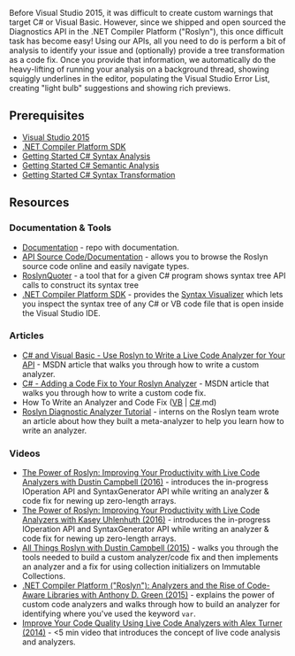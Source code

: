 Before Visual Studio 2015, it was difficult to create custom warnings that target C# or Visual Basic. However, since we shipped and open sourced the Diagnostics API in the .NET Compiler Platform ("Roslyn"), this once difficult task has become easy! Using our APIs, all you need to do is perform a bit of analysis to identify your issue and (optionally) provide a tree transformation as a code fix. Once you provide that information, we automatically do the heavy-lifting of running your analysis on a background thread, showing squiggly underlines in the editor, populating the Visual Studio Error List, creating "light bulb" suggestions and showing rich previews.

## Prerequisites
* [Visual Studio 2015](https://www.visualstudio.com/downloads)
* [.NET Compiler Platform SDK](https://aka.ms/roslynsdktemplates)
* [Getting Started C# Syntax Analysis](https://github.com/dotnet/roslyn/blob/master/docs/wiki/Getting-Started-C%23-Syntax-Analysis.md)
* [Getting Started C# Semantic Analysis](https://github.com/dotnet/roslyn/blob/master/docs/wiki/Getting-Started-C%23-Semantic-Analysis.md)
* [Getting Started C# Syntax Transformation](https://github.com/dotnet/roslyn/blob/master/docs/wiki/Getting-Started-C%23-Syntax-Transformation.md)

## Resources

### Documentation & Tools
* [Documentation](https://github.com/dotnet/roslyn/tree/master/docs/analyzers) - repo with documentation.
* [API Source Code/Documentation](http://source.roslyn.io/) - allows you to browse the Roslyn source code online and easily navigate types.
* [RoslynQuoter](http://roslynquoter.azurewebsites.net/) - a tool that for a given C# program shows syntax tree API calls to construct its syntax tree
* [.NET Compiler Platform SDK](https://aka.ms/roslynsdktemplates) - provides the [Syntax Visualizer](https://github.com/dotnet/roslyn/blob/master/docs/wiki/Syntax%20Visualizer.md) which lets you inspect the syntax tree of any C# or VB code file that is open inside the Visual Studio IDE.

### Articles
* [C# and Visual Basic - Use Roslyn to Write a Live Code Analyzer for Your API](https://msdn.microsoft.com/en-us/magazine/dn879356.aspx?f=255&MSPPError=-2147217396) - MSDN article that walks you through how to write a custom analyzer.
* [C# - Adding a Code Fix to Your Roslyn Analyzer](https://msdn.microsoft.com/magazine/dn904670.aspx) - MSDN article that walks you through how to write a custom code fix.
* How To Write an Analyzer and Code Fix ([VB](https://github.com/dotnet/roslyn/blob/master/docs/wiki/How-To-Write-a-Visual-Basic-Analyzer-and-Code-Fix) | [C#](https://github.com/dotnet/roslyn/blob/master/docs/wiki/How-To-Write-a-C%23-Analyzer-and-Code-Fix).md)
* [Roslyn Diagnostic Analyzer Tutorial](https://blogs.msdn.microsoft.com/dotnet/2015/09/15/our-summer-internship-on-the-net-team/) - interns on the Roslyn team wrote an article about how they built a meta-analyzer to help you learn how to write an analyzer.

### Videos
* [The Power of Roslyn: Improving Your Productivity with Live Code Analyzers with Dustin Campbell (2016)](https://channel9.msdn.com/Events/dotnetConf/2016/The-Power-of-Roslyn-Improving-Your-Productivity-with-Live-Code-Analyzers) - introduces the in-progress IOperation API and SyntaxGenerator API while writing an analyzer & code fix for newing up zero-length arrays.
* [The Power of Roslyn: Improving Your Productivity with Live Code Analyzers with Kasey Uhlenhuth (2016)](https://www.youtube.com/watch?v=zxAKyiQ1XiM&index=36&list=PLM75ZaNQS_Fb7I6E9MDnMgwW1GGZIijf_) - introduces the in-progress IOperation API and SyntaxGenerator API while writing an analyzer & code fix for newing up zero-length arrays.
* [All Things Roslyn with Dustin Campbell (2015)](https://channel9.msdn.com/Events/FutureDecoded/Future-Decoded-2015-UK/22) - walks you through the tools needed to build a custom analyzer/code fix and then implements an analyzer and a fix for using collection initializers on Immutable Collections.
* [.NET Compiler Platform ("Roslyn"): Analyzers and the Rise of Code-Aware Libraries with Anthony D. Green (2015)](https://channel9.msdn.com/Events/dotnetConf/2015/NET-Compiler-Platform-Roslyn-Analyzers-and-the-Rise-of-Code-Aware-Libraries) - explains the power of custom code analyzers and walks through how to build an analyzer for identifying where you've used the keyword `var`. 
* [Improve Your Code Quality Using Live Code Analyzers with Alex Turner (2014)](https://channel9.msdn.com/Events/Visual-Studio/Connect-event-2014/714) - <5 min video that introduces the concept of live code analysis and analyzers.

